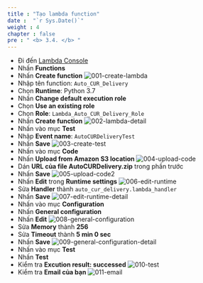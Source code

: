 ```yaml
---
title : "Tạo lambda function"
date :  "`r Sys.Date()`" 
weight : 4
chapter : false
pre : " <b> 3.4. </b> "
---
```


+ Đi đến [Lambda Console](https://console.aws.amazon.com/lambda/home)
+ Nhấn **Functions**
+ Nhấn **Create function**
![001-create-lambda](/images/3.4-createlambda/001-create-lambda.png)
+ Nhập tên function: ```Auto_CUR_Delivery```
+ Chọn **Runtime**: Python 3.7
+ Nhấn **Change default execution role**
+ Chọn **Use an existing role**
+ Chọn **Role**: ```Lambda_Auto_CUR_Delivery_Role```
+ Nhấn **Create function**
![002-lambda-detail](/images/3.4-createlambda/002-lambda-detail.png)
+ Nhấn vào mục **Test**
+ Nhập **Event name**: ```AutoCURDeliveryTest```
+ Nhấn **Save**
![003-create-test](/images/3.4-createlambda/003-create-test.png)
+ Nhấn vào mục **Code** 
+ Nhấn **Upload from Amazon S3 location**
![004-upload-code](/images/3.4-createlambda/004-upload-code.png)
+ Dán **URL của file AutoCURDelivery.zip** trong phần trước
+ Nhấn **Save**
![005-upload-code2](/images/3.4-createlambda/005-upload-code2.png)
+ Nhấn **Edit** trong **Runtime settings**
![006-edit-runtime](/images/3.4-createlambda/006-edit-runtime.png)
+ Sửa **Handler** thành ```auto_cur_delivery.lambda_handler```
+ Nhấn **Save**
![007-edit-runtime-detail](/images/3.4-createlambda/007-edit-runtime-detail.png)
+ Nhấn vào mục **Configuration**
+ Nhấn **General configuration**
+ Nhấn **Edit**
![008-general-configuration](/images/3.4-createlambda/008-general-configuration.png)
+ Sửa **Memory** thành **256**
+ Sửa **Timeout** thành **5 min 0 sec**
+ Nhấn **Save**
![009-general-configuration-detail](/images/3.4-createlambda/009-general-configuration-detail.png)
+ Nhấn vào mục **Test**
+ Nhấn **Test**
+ Kiểm tra **Excution result: successed**
![010-test](/images/3.4-createlambda/010-test.png)
+ Kiểm tra **Email của bạn**
![011-email](/images/3.4-createlambda/011-email.png)